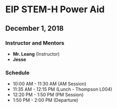 # EIP STEM-H Power Aid
## December 1, 2018

### Instructor and Mentors

*  **Mr. Leang** (Instructor) 
*  **Jesse**

### Schedule

*  10:00 AM - 11:30 AM (AM Session)
*  11:35 AM - 12:15 PM (Lunch - Thompson L004)
*  12:20 PM - 1:50 PM (PM Session)
*  1:50 PM - 2:00 PM (Departure)


